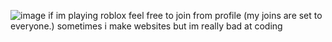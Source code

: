 ![image](https://github.com/butchervanity/butchervanity/assets/82378861/104f9a0a-1833-4a21-ae2a-9646ae57d22c)
if im playing roblox feel free to join from profile (my joins are set to everyone.)
sometimes i make websites but im really bad at coding
